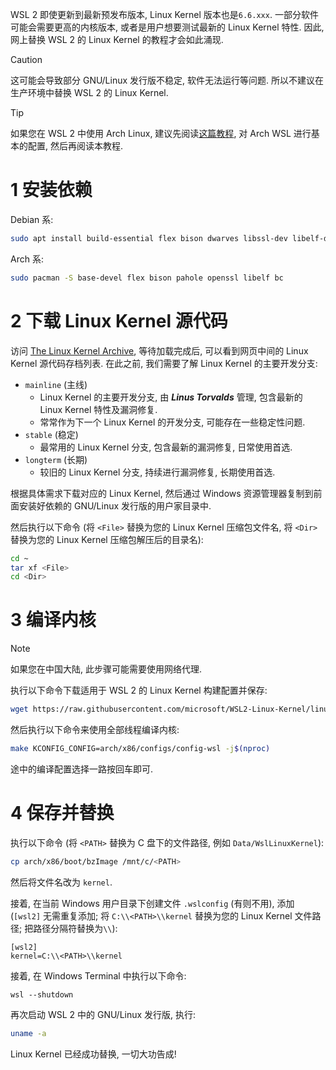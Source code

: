 WSL 2 即使更新到最新预发布版本, Linux Kernel 版本也是`6.6.xxx`. 一部分软件可能会需要更高的内核版本, 或者是用户想要测试最新的 Linux Kernel 特性. 因此, 网上替换 WSL 2 的 Linux Kernel 的教程才会如此涌现.

> [!CAUTION]
> 这可能会导致部分 GNU/Linux 发行版不稳定, 软件无法运行等问题. 所以不建议在生产环境中替换 WSL 2 的 Linux Kernel.

> [!TIP]
> 如果您在 WSL 2 中使用 Arch Linux, 建议先阅读[这篇教程](https://MaxLHy0424.github.io/post/2.html), 对 Arch WSL 进行基本的配置, 然后再阅读本教程.

# 1 安装依赖

Debian 系:

```bash
sudo apt install build-essential flex bison dwarves libssl-dev libelf-dev
```

Arch 系:

```bash
sudo pacman -S base-devel flex bison pahole openssl libelf bc
```

# 2 下载 Linux Kernel 源代码

访问 [The Linux Kernel Archive](https://kernel.org), 等待加载完成后, 可以看到网页中间的 Linux Kernel 源代码存档列表. 在此之前, 我们需要了解 Linux Kernel 的主要开发分支:

- `mainline` (主线)
    - Linux Kernel 的主要开发分支, 由 ***Linus Torvalds*** 管理, 包含最新的 Linux Kernel 特性及漏洞修复.
    - 常常作为下一个 Linux Kernel 的开发分支, 可能存在一些稳定性问题.
- `stable` (稳定)
    - 最常用的 Linux Kernel 分支, 包含最新的漏洞修复, 日常使用首选.
- `longterm` (长期)
    - 较旧的 Linux Kernel 分支, 持续进行漏洞修复, 长期使用首选.

根据具体需求下载对应的 Linux Kernel, 然后通过 Windows 资源管理器复制到前面安装好依赖的 GNU/Linux 发行版的用户家目录中.

然后执行以下命令 (将 `<File>` 替换为您的 Linux Kernel 压缩包文件名, 将 `<Dir>` 替换为您的 Linux Kernel 压缩包解压后的目录名):

```bash
cd ~
tar xf <File>
cd <Dir>
```

# 3 编译内核

> [!NOTE]
> 如果您在中国大陆, 此步骤可能需要使用网络代理.

执行以下命令下载适用于 WSL 2 的 Linux Kernel 构建配置并保存:

```bash
wget https://raw.githubusercontent.com/microsoft/WSL2-Linux-Kernel/linux-msft-wsl-6.1.y/arch/x86/configs/config-wsl -O arch/x86/configs/config-wsl
```

然后执行以下命令来使用全部线程编译内核:

```bash
make KCONFIG_CONFIG=arch/x86/configs/config-wsl -j$(nproc)
```

途中的编译配置选择一路按回车即可.

# 4 保存并替换

执行以下命令 (将 `<PATH>` 替换为 C 盘下的文件路径, 例如 `Data/WslLinuxKernel`):

```bash
cp arch/x86/boot/bzImage /mnt/c/<PATH>
```

然后将文件名改为 `kernel`.

接着, 在当前 Windows 用户目录下创建文件 `.wslconfig` (有则不用), 添加 (`[wsl2]` 无需重复添加; 将 `C:\\<PATH>\\kernel` 替换为您的 Linux Kernel 文件路径; 把路径分隔符替换为`\\`):

```
[wsl2]
kernel=C:\\<PATH>\\kernel 
```

接着, 在 Windows Terminal 中执行以下命令:

```Batch
wsl --shutdown
```

再次启动 WSL 2 中的 GNU/Linux 发行版, 执行:

```bash
uname -a
```

Linux Kernel 已经成功替换, 一切大功告成!

